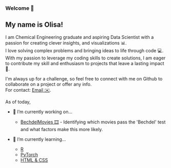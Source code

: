 ### Welcome 🚀

<h2 align="left"> My name is Olisa! </h2>

I am Chemical Engineering graduate and aspiring Data Scientist with a passion for creating clever insights, and visualizations 📊.   
I love solving complex problems and bringing ideas to life through code 💻.   
With my passion to leverage my coding skills to create solutions, I am eager to contribute my skill and enthusiasm to projects that leave a lasting impact 🌱. 

I'm always up for a challenge, so feel free to connect with me on Github to collaborate on a project or offer any info.   
For contact: [Email ✉️](mailto:OOsakwe1@icloud.com).

As of today,
- 🔭 I’m currently working on...
  * [BechdelMovies 🎞️](https://github.com/Osakwe1/BechdelMovies) - Identifying which movies pass the 'Bechdel' test and what factors make this more likely.

- 🌱 I’m currently learning...   
  * [R](https://www.r-project.org/about.html) 
  * [PyTorch](https://pytorch.org/)
  * [HTML & CSS](https://www.w3.org/standards/webdesign/htmlcss)


<!-- [![Top Langs](https://github-readme-stats.vercel.app/api/top-langs/?username=Osakwe)](https://github.com/Osakwe1/github-readme-stats) -->

<!-- [![Top Langs](https://github-readme-stats.vercel.app/api/top-langs/?username=Osakwe1&layout=compact)](https://github.com/Osakwe1/github-readme-stats) -->

<!-- [![GitHub Streak](https://github-readme-streak-stats.herokuapp.com/?user=Osakwe1)](https://git.io/streak-stats) -->

<!-- ![](https://komarev.com/ghpvc/?username=Osakwe1&label=VIEWS&style=flat-square&color=5a32a8) -->

<!--
**Osakwe1/Osakwe1** is a ✨ _special_ ✨ repository because its `README.md` (this file) appears on your GitHub profile.

Here are some ideas to get you started:

- 🔭 I’m currently working on ...
- 🌱 I’m currently learning ...
- 👯 I’m looking to collaborate on ...
- 🤔 I’m looking for help with ...
- 💬 Ask me about ...
- 📫 How to reach me: ...
- 😄 Pronouns: ...
- ⚡ Fun fact: ...
-->



